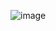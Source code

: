 ![image](https://github.com/Club-Team-ESPE/.github/assets/77861232/1a42d0d7-af35-43ad-8c9d-78024a64a2d7)
